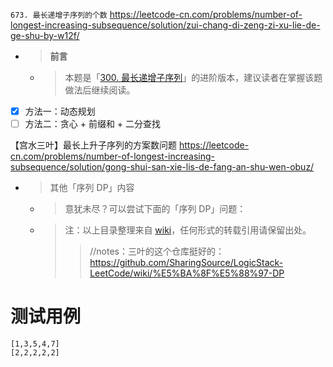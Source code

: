 
`673. 最长递增子序列的个数` https://leetcode-cn.com/problems/number-of-longest-increasing-subsequence/solution/zui-chang-di-zeng-zi-xu-lie-de-ge-shu-by-w12f/
- > **前言**
  * > 本题是「[300. 最长递增子序列](https://leetcode-cn.com/problems/longest-increasing-subsequence/)」的进阶版本，建议读者在掌握该题做法后继续阅读。
- [x] 方法一：动态规划
- [ ] 方法二：贪心 + 前缀和 + 二分查找

【宫水三叶】最长上升子序列的方案数问题 https://leetcode-cn.com/problems/number-of-longest-increasing-subsequence/solution/gong-shui-san-xie-lis-de-fang-an-shu-wen-obuz/
- > 其他「序列 DP」内容
  * > 意犹未尽？可以尝试下面的「序列 DP」问题：
  * > 注：以上目录整理来自 [wiki](https://github.com/SharingSource/LogicStack-LeetCode/wiki/%E5%BA%8F%E5%88%97-DP)，任何形式的转载引用请保留出处。
    >> //notes：三叶的这个仓库挺好的：https://github.com/SharingSource/LogicStack-LeetCode/wiki/%E5%BA%8F%E5%88%97-DP

# 测试用例

```
[1,3,5,4,7]
[2,2,2,2,2]
```
